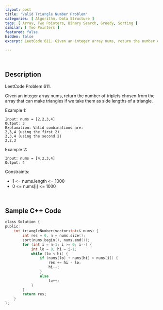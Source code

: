 ```yaml
---
layout: post
title: "Valid Triangle Number Problem"
categories: [ Algorithm, Data Structure ]
tags: [ Array, Two Pointers, Binary Search, Greedy, Sorting ]
similar: [ Two Pointers ]
featured: false
hidden: false
excerpt: LeetCode 611. Given an integer array nums, return the number of triplets chosen from the array that can make triangles if we take them as side lengths of a triangle.

---
```


<br />

## Description

LeetCode Problem 611.

Given an integer array nums, return the number of triplets chosen from the array that can make triangles if we take them as side lengths of a triangle.

Example 1:
```
Input: nums = [2,2,3,4]
Output: 3
Explanation: Valid combinations are: 
2,3,4 (using the first 2)
2,3,4 (using the second 2)
2,2,3
```

Example 2:
```
Input: nums = [4,2,3,4]
Output: 4
```

Constraints:
* 1 <= nums.length <= 1000
* 0 <= nums[i] <= 1000

<br />

## Sample C++ Code


```c
class Solution {
public:
    int triangleNumber(vector<int>& nums) {
        int res = 0, n = nums.size();
        sort(nums.begin(), nums.end());
        for (int i = n-1; i >= 0; i--) {
            int lo = 0, hi = i-1;
            while (lo < hi) {
                if (nums[lo] + nums[hi] > nums[i]) {
                    res += hi - lo;
                    hi--;
                }
                else 
                    lo++;
            }
        }
        return res;
    }
};
```


